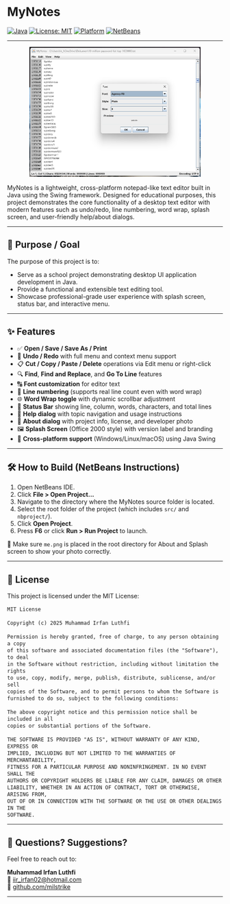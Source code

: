 # MyNotes

[![Java](https://img.shields.io/badge/built%20with-Java-orange.svg)](https://www.java.com)
[![License: MIT](https://img.shields.io/badge/License-MIT-blue.svg)](LICENSE)
[![Platform](https://img.shields.io/badge/platform-cross--platform-blue.svg)]()
[![NetBeans](https://img.shields.io/badge/IDE-NetBeans-green.svg)](https://netbeans.apache.org)

---
<p align="center">
  <img src="art/preview.png" width="400" alt="MyPad Screenshot" />
</p>

MyNotes is a lightweight, cross-platform notepad-like text editor built in Java using the Swing framework. Designed for educational purposes, this project demonstrates the core functionality of a desktop text editor with modern features such as undo/redo, line numbering, word wrap, splash screen, and user-friendly help/about dialogs.

---

## 🎯 Purpose / Goal

The purpose of this project is to:
- Serve as a school project demonstrating desktop UI application development in Java.
- Provide a functional and extensible text editing tool.
- Showcase professional-grade user experience with splash screen, status bar, and interactive menu.

---

## ✨ Features

- ✅ **Open / Save / Save As / Print**
- 🔁 **Undo / Redo** with full menu and context menu support
- 📋 **Cut / Copy / Paste / Delete** operations via Edit menu or right-click
- 🔍 **Find**, **Find and Replace**, and **Go To Line** features
- 🔠 **Font customization** for editor text
- 🔢 **Line numbering** (supports real line count even with word wrap)
- 🌐 **Word Wrap toggle** with dynamic scrollbar adjustment
- 📌 **Status Bar** showing line, column, words, characters, and total lines
- 💬 **Help dialog** with topic navigation and usage instructions
- 🧾 **About dialog** with project info, license, and developer photo
- 🖼️ **Splash Screen** (Office 2000 style) with version label and branding
- 📂 **Cross-platform support** (Windows/Linux/macOS) using Java Swing

---

## 🛠 How to Build (NetBeans Instructions)

1. Open NetBeans IDE.
2. Click **File > Open Project...**
3. Navigate to the directory where the MyNotes source folder is located.
4. Select the root folder of the project (which includes `src/` and `nbproject/`).
5. Click **Open Project**.
6. Press **F6** or click **Run > Run Project** to launch.

📝 Make sure `me.png` is placed in the root directory for About and Splash screen to show your photo correctly.

---

## 📄 License

This project is licensed under the MIT License:

```
MIT License

Copyright (c) 2025 Muhammad Irfan Luthfi

Permission is hereby granted, free of charge, to any person obtaining a copy
of this software and associated documentation files (the "Software"), to deal
in the Software without restriction, including without limitation the rights
to use, copy, modify, merge, publish, distribute, sublicense, and/or sell
copies of the Software, and to permit persons to whom the Software is
furnished to do so, subject to the following conditions:

The above copyright notice and this permission notice shall be included in all
copies or substantial portions of the Software.

THE SOFTWARE IS PROVIDED "AS IS", WITHOUT WARRANTY OF ANY KIND, EXPRESS OR
IMPLIED, INCLUDING BUT NOT LIMITED TO THE WARRANTIES OF MERCHANTABILITY,
FITNESS FOR A PARTICULAR PURPOSE AND NONINFRINGEMENT. IN NO EVENT SHALL THE
AUTHORS OR COPYRIGHT HOLDERS BE LIABLE FOR ANY CLAIM, DAMAGES OR OTHER
LIABILITY, WHETHER IN AN ACTION OF CONTRACT, TORT OR OTHERWISE, ARISING FROM,
OUT OF OR IN CONNECTION WITH THE SOFTWARE OR THE USE OR OTHER DEALINGS IN THE
SOFTWARE.
```

---

## 💬 Questions? Suggestions?

Feel free to reach out to:

**Muhammad Irfan Luthfi**  
📧 iir_irfan02@hotmail.com  
🔗 [github.com/milstrike](https://github.com/milstrike)

---
